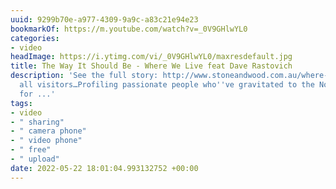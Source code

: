 ```yaml
---
uuid: 9299b70e-a977-4309-9a9c-a83c21e94e23
bookmarkOf: https://m.youtube.com/watch?v=_0V9GHlwYL0
categories:
- video
headImage: https://i.ytimg.com/vi/_0V9GHlwYL0/maxresdefault.jpg
title: The Way It Should Be - Where We Live feat Dave Rastovich
description: 'See the full story: http://www.stoneandwood.com.au/where-we-live/We’re
  all visitors…Profiling passionate people who''ve gravitated to the Northern Rivers
  for ...'
tags:
- video
- " sharing"
- " camera phone"
- " video phone"
- " free"
- " upload"
date: 2022-05-22 18:01:04.993132752 +00:00
---
```

